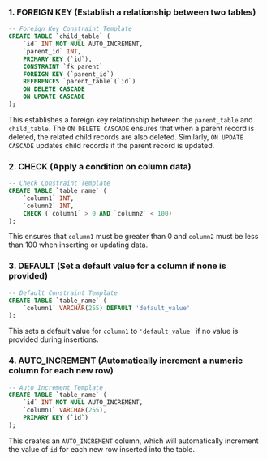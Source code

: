 ### 1. **FOREIGN KEY** (Establish a relationship between two tables)

```sql
-- Foreign Key Constraint Template
CREATE TABLE `child_table` (
    `id` INT NOT NULL AUTO_INCREMENT,
    `parent_id` INT,
    PRIMARY KEY (`id`),
    CONSTRAINT `fk_parent`
    FOREIGN KEY (`parent_id`)
    REFERENCES `parent_table`(`id`)
    ON DELETE CASCADE
    ON UPDATE CASCADE
);
```

This establishes a foreign key relationship between the `parent_table` and `child_table`. The `ON DELETE CASCADE` ensures that when a parent record is deleted, the related child records are also deleted. Similarly, `ON UPDATE CASCADE` updates child records if the parent record is updated.

### 2. **CHECK** (Apply a condition on column data)

```sql
-- Check Constraint Template
CREATE TABLE `table_name` (
    `column1` INT,
    `column2` INT,
    CHECK (`column1` > 0 AND `column2` < 100)
);
```

This ensures that `column1` must be greater than 0 and `column2` must be less than 100 when inserting or updating data.

### 3. **DEFAULT** (Set a default value for a column if none is provided)

```sql
-- Default Constraint Template
CREATE TABLE `table_name` (
    `column1` VARCHAR(255) DEFAULT 'default_value'
);
```

This sets a default value for `column1` to `'default_value'` if no value is provided during insertions.

### 4. **AUTO_INCREMENT** (Automatically increment a numeric column for each new row)

```sql
-- Auto Increment Template
CREATE TABLE `table_name` (
    `id` INT NOT NULL AUTO_INCREMENT,
    `column1` VARCHAR(255),
    PRIMARY KEY (`id`)
);
```

This creates an `AUTO_INCREMENT` column, which will automatically increment the value of `id` for each new row inserted into the table.
